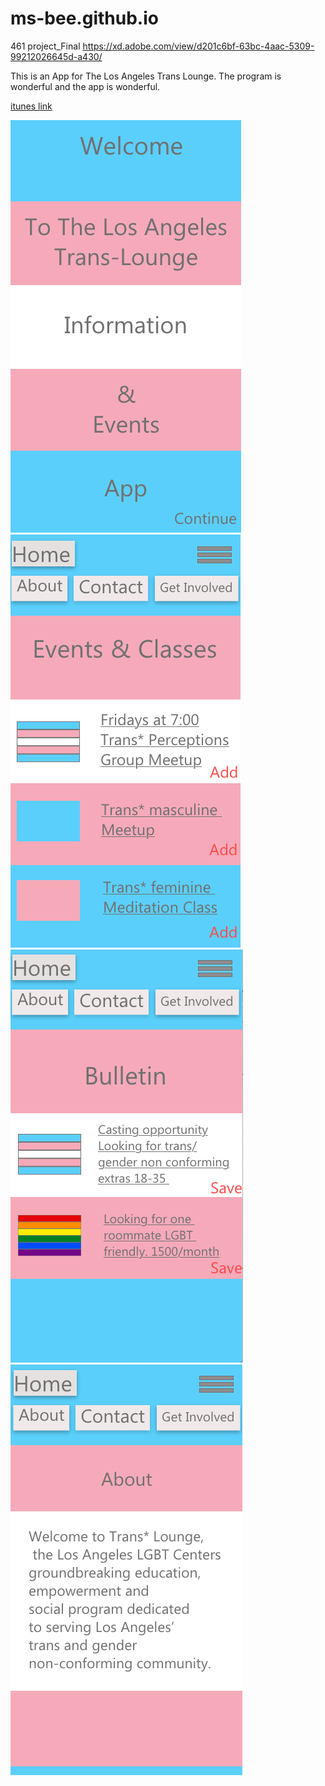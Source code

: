 # ms-bee.github.io
461 project_Final
https://xd.adobe.com/view/d201c6bf-63bc-4aac-5309-99212026645d-a430/

This is an App for The Los Angeles Trans Lounge. The program is wonderful and the app is wonderful.

<a href="https://www.apple.com/itunes/">itunes link</a>

<img src="https://raw.githubusercontent.com/ms-bee/ms-bee.github.io/master/Screen%20Shot%202018-12-17%20at%203.03.16%20AM.png">
<img src="https://raw.githubusercontent.com/ms-bee/ms-bee.github.io/master/Screen%20Shot%202018-12-17%20at%203.03.32%20AM.png">
<img src="https://raw.githubusercontent.com/ms-bee/ms-bee.github.io/master/Screen%20Shot%202018-12-17%20at%203.04.06%20AM.png">
<img src="https://raw.githubusercontent.com/ms-bee/ms-bee.github.io/master/Screen%20Shot%202018-12-17%20at%203.03.47%20AM.png">
